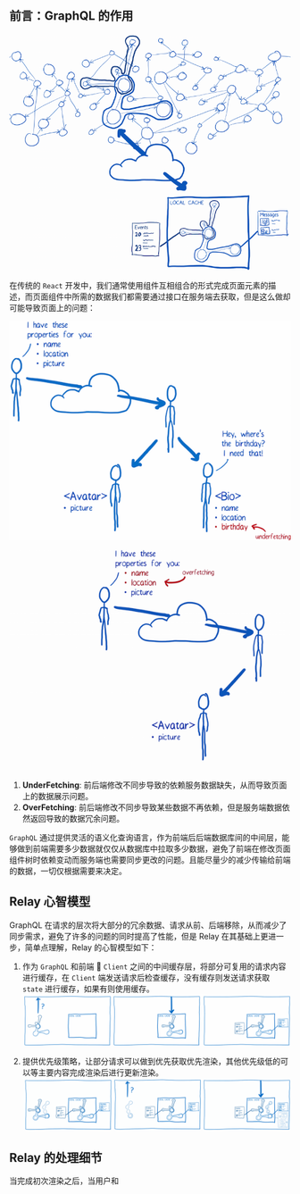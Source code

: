 ## 前言：GraphQL 的作用
![image.png](https://raw.githubusercontent.com/jeasonnow/pics/main/202305111530111.png)

在传统的 `React` 开发中，我们通常使用组件互相组合的形式完成页面元素的描述，而页面组件中所需的数据我们都需要通过接口在服务端去获取，但是这么做却可能导致页面上的问题：

![image.png](https://raw.githubusercontent.com/jeasonnow/pics/main/202305111524014.png)

![image.png](https://raw.githubusercontent.com/jeasonnow/pics/main/202305111525343.png)
1. **UnderFetching**: 前后端修改不同步导致的依赖服务数据缺失，从而导致页面上的数据展示问题。
2. **OverFetching**: 前后端修改不同步导致某些数据不再依赖，但是服务端数据依然返回导致的数据冗余问题。

`GraphQL` 通过提供灵活的语义化查询语言，作为前端后后端数据库间的中间层，能够做到前端需要多少数据就仅仅从数据库中拉取多少数据，避免了前端在修改页面组件树时依赖变动而服务端也需要同步更改的问题。且能尽量少的减少传输给前端的数据，一切仅根据需要来决定。

## Relay 心智模型
 GraphQL 在请求的层次将大部分的冗余数据、请求从前、后端移除，从而减少了同步需求，避免了许多的问题的同时提高了性能，但是 Relay 在其基础上更进一步，简单点理解，Relay 的心智模型如下：
 
1. 作为 `GraphQL` 和前端  `Client` 之间的中间缓存层，将部分可复用的请求内容进行缓存，在 `Client` 端发送请求后检查缓存，没有缓存则发送请求获取 `state` 进行缓存，如果有则使用缓存。
   ![image.png](https://raw.githubusercontent.com/jeasonnow/pics/main/202305111609599.png)

2. 提供优先级策略，让部分请求可以做到优先获取优先渲染，其他优先级低的可以等主要内容完成渲染后进行更新渲染。
   ![image.png](https://raw.githubusercontent.com/jeasonnow/pics/main/202305111609476.png)
## Relay 的处理细节
当完成初次渲染之后，当用户和